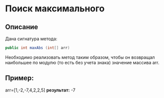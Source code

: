 # Поиск максимального

## Описание
Дана сигнатура метода: 
```java 
public int maxAbs (int[] arr)
```
Необходимо реализовать метод таким образом, чтобы он возвращал
наибольшее по модулю (то есть без учета знака) значение массива arr.

## Пример:
arr=[1,-2,-7,4,2,2,5]
**результат:** -7